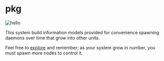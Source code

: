 # pkg
![hello](https://i.imgur.com/3dAcbxR.png)

This system build information models provided for convenience spawning daemons over time that grow into other units.

Feel free to [explore](https://github.com/spacebeam) and remember; as your system grow in number, you must spawn more nodes to control it.
